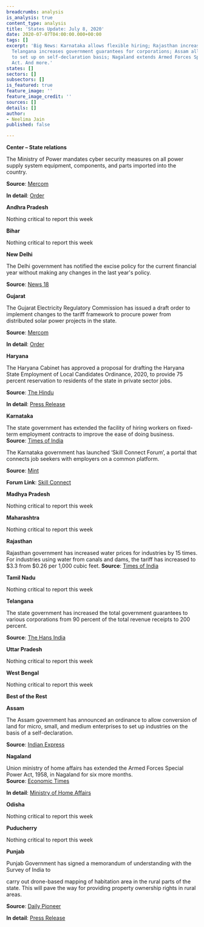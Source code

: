 ```yaml
---
breadcrumbs: analysis
is_analysis: true
content_type: analysis
title: 'States Update: July 8, 2020'
date: 2020-07-07T04:00:00.000+00:00
tags: []
excerpt: 'Big News: Karnataka allows flexible hiring; Rajasthan increases water prices;
  Telangana increases government guarantees for corporations; Assam allows businesses
  to set up on self-declaration basis; Nagaland extends Armed Forces Special Power
  Act. And more.'
states: []
sectors: []
subsectors: []
is_featured: true
feature_image: ''
feature_image_credit: ''
sources: []
details: []
author:
- Neelima Jain
published: false

---
```

**Center – State relations**

The Ministry of Power mandates cyber security measures on all power supply system equipment, components, and parts imported into the country.

**Source**: [Mercom](https://mercomindia.com/power-ministry-imposes-cyber-security/)

**In detail**: [Order](https://powermin.nic.in/sites/default/files/webform/notices/ORDER.pdf)

**Andhra Pradesh**

Nothing critical to report this week

**Bihar**

Nothing critical to report this week

**New Delhi**

The Delhi government has notified the excise policy for the current financial year without making any changes in the last year's policy.

**Source**: [News 18](https://www.news18.com/news/india/delhi-govt-notifies-excise-policy-for-current-financial-year-no-changes-from-last-year-2698565.html)

**Gujarat**

The Gujarat Electricity Regulatory Commission has issued a draft order to implement changes to the tariff framework to procure power from distributed solar power projects in the state.

**Source**: [Mercom](https://mercomindia.com/gujarat-msmes-third-party-solar-sale/)

**In detail**: [Order](https://www.gercin.org/wp-content/uploads/2020/06/GERC-Suo-Motu-Order_Draft_30062020.pdf)

**Haryana**

The Haryana Cabinet has approved a proposal for drafting the Haryana State Employment of Local Candidates Ordinance, 2020, to provide 75 percent reservation to residents of the state in private sector jobs.

**Source**: [The Hindu](https://www.thehindu.com/news/national/other-states/haryana-cabinet-nod-for-draft-to-reserve-75-jobs-for-locals/article32008755.ece)

**In detail**: [Press Release](https://haryanacmoffice.gov.in/06-july-2020)

**Karnataka**

The state government has extended the facility of hiring workers on fixed-term employment contracts to improve the ease of doing business.  
**Source**: [Times of India](https://timesofindia.indiatimes.com/city/bengaluru/karnataka-allows-flexible-hiring-across-industry/articleshow/76824844.cms?utm_source=contentofinterest&utm_medium=text&utm_campaign=cppst)

The Karnataka government has launched ‘Skill Connect Forum’, a portal that connects job seekers with employers on a common platform.

**Source**: [Mint](https://www.livemint.com/news/india/karnataka-govt-launches-portal-to-connect-job-seekers-and-employers-11593441584234.html)

**Forum Link**: [Skill Connect](https://skillconnect.kaushalkar.com/)

**Madhya Pradesh**

Nothing critical to report this week

**Maharashtra**

Nothing critical to report this week

**Rajasthan**

Rajasthan government has increased water prices for industries by 15 times. For industries using water from canals and dams, the tariff has increased to $3.3 from $0.26 per 1,000 cubic feet. **Source**: [Times of India](https://timesofindia.indiatimes.com/city/jaipur/govt-hikes-water-charges-for-industry-by-15-times/articleshow/76738853.cms)

**Tamil Nadu**

Nothing critical to report this week

**Telangana**

The state government has increased the total government guarantees to various corporations from 90 percent of the total revenue receipts to 200 percent.

**Source**: [The Hans India](https://www.thehansindia.com/telangana/telangana-government-enhanced-total-government-guarantees-631566)

**Uttar Pradesh**

Nothing critical to report this week

**West Bengal**

Nothing critical to report this week

**Best of the Rest**

**Assam**

The Assam government has announced an ordinance to allow conversion of land for micro, small, and medium enterprises to set up industries on the basis of a self-declaration.

**Source**: [Indian Express](https://indianexpress.com/article/north-east-india/assam/assam-announces-ordinance-allowing-land-conversion-for-msmes-without-clearances-6485978/)

**Nagaland**

Union ministry of home affairs has extended the Armed Forces Special Power Act, 1958, in Nagaland for six more months.   
**Source**: [Economic Times](https://economictimes.indiatimes.com/news/defence/govt-declared-entire-nagaland-disturbed-area-for-6-more-months/articleshow/76718757.cms)

**In detail**: [Ministry of Home Affairs](https://www.mha.gov.in/sites/default/files/NEdiv_Nagaland_07022020_0.pdf)

**Odisha**

Nothing critical to report this week

**Puducherry**

Nothing critical to report this week

**Punjab**

Punjab Government has signed a memorandum of understanding with the Survey of India to

carry out drone-based mapping of habitation area in the rural parts of the state. This will pave the way for providing property ownership rights in rural areas.

**Source**: [Daily Pioneer](https://www.dailypioneer.com/2020/state-editions/punjab-to-prepare-inventory-of-properties-within----laal-lakeer---.html)

**In detail**: [Press Release](http://diprpunjab.gov.in/?q=content/punjab-inks-mou-survey-india-prepare-inventory-properties-within-%E2%80%98laal-lakeer%E2%80%99-villages)